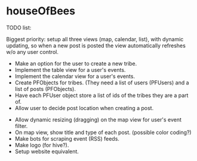 houseOfBees
===========

TODO list:

Biggest priority: setup all three views (map, calendar, list), with dynamic updating, so when a new post is posted the view automatically refreshes w/o any user control.

* Make an option for the user to create a new tribe.
* Implement the table view for a user's events.
* Implement the calendar view for a user's events.
* Create PFObjects for tribes. (They need a list of users (PFUsers) and a list of posts (PFObjects).
* Have each PFUser object store a list of ids of the tribes they are a part of.
* Allow user to decide post location when creating a post.
- Allow dynamic resizing (dragging) on the map view for user's event filter.
- On map view, show title and type of each post. (possible color coding?)
- Make bots for scraping event (RSS) feeds.
- Make logo (for hive?).
- Setup website equivalent.
